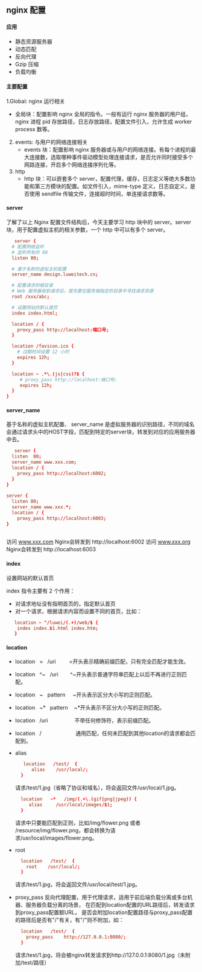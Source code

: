 ## nginx 配置

#### 应用

- 静态资源服务器
- 动态匹配
- 反向代理
- Gzip 压缩
- 负载均衡

#### 主要配置

1.Global: nginx 运行相关

- 全局块：配置影响 nginx 全局的指令。一般有运行 nginx 服务器的用户组，nginx 进程 pid 存放路径，日志存放路径，配置文件引入，允许生成 worker process 数等。

2. events: 与用户的网络连接相关
   - events 块：配置影响 nginx 服务器或与用户的网络连接。有每个进程的最大连接数，选取哪种事件驱动模型处理连接请求，是否允许同时接受多个网路连接，开启多个网络连接序列化等。
3. http
   - http 块：可以嵌套多个 server，配置代理，缓存，日志定义等绝大多数功能和第三方模块的配置。如文件引入，mime-type 定义，日志自定义，是否使用 sendfile 传输文件，连接超时时间，单连接请求数等。

#### server

了解了以上 Nginx 配置文件结构后，今天主要学习 http 块中的 server。server 块，用于配置虚拟主机的相关参数，一个 http 中可以有多个 server。

```conf
   server {
  # 配置网络监听
  # 监听所有的 80
  listen 80;

  # 基于名称的虚拟主机配置
  server_name design.luweitech.cn;

  # 配置请求的根目录
  # Web 服务器收到请求后，首先要在服务端指定的目录中寻找请求资源
  root /xxx/abc;

  # 设置网站的默认首页
  index index.html;

  location / {
    proxy_pass http://localhost:端口号;
  }

  location /favicon.ico {
    # 过期时间设置 12 小时
    expires 12h;
  }

  location ~ .*\.(js|css)?$ {
     # proxy_pass http://localhost:端口号;
     expires 12h;
  }
}

```
#### server_name
基于名称的虚拟主机配置、
server_name 是虚拟服务器的识别路径，不同的域名会通过请求头中的HOST字段，匹配到特定的server块，转发到对应的应用服务器中去。
```conf
   server {
  listen  80;
  server_name www.xxx.com;
  location / {
    proxy_pass http://localhost:6002;
  }
}
 
server {
  listen 80;
  server_name www.xxx.*;
  location / {
    proxy_pass http://localhost:6003;
}
  
```
访问 www.xxx.com Nginx会转发到 http://localhost:6002
访问 www.xxx.org Nginx会转发到 http://localhost:6003

#### index
设置网站的默认首页

index 指令主要有 2 个作用：
- 对请求地址没有指明首页的，指定默认首页
- 对一个请求，根据请求内容而设置不同的首页，比如：
```conf
   location ~ ^/luwei/(.+)/web/$ {
    index index.$1.html index.htm;
   }
```
#### location
- location   =   /uri         =开头表示精确前缀匹配，只有完全匹配才能生效。
- location   ^~   /uri        ^~开头表示普通字符串匹配上以后不再进行正则匹配。
- location   ~   pattern     ~开头表示区分大小写的正则匹配。
- location   ~*   pattern    ~*开头表示不区分大小写的正则匹配。
- location   /uri                  不带任何修饰符，表示前缀匹配。
- location   /                       通用匹配，任何未匹配到其他location的请求都会匹配到。

- alias
  ```conf
     location   /test/  {
        alias    /usr/local/;
    }
  ```
  请求/test/1.jpg（省略了协议和域名），将会返回文件/usr/local/1.jpg。
  ```conf
    location   ~*   /img/(.+\.(gif|png|jpeg)) {
       alias     /usr/local/images/$1;
    } 
  ```
  请求中只要能匹配到正则，比如/img/flower.png  或者  /resource/img/flower.png，都会转换为请求/usr/local/images/flower.png。
- root
  ```conf
    location   /test/  {
      root    /usr/local/;
    }
  ```
  请求/test/1.jpg，将会返回文件/usr/local/test/1.jpg。
- proxy_pass
  反向代理配置，用于代理请求，适用于前后端负载分离或多台机器、服务器负载分离的场景，
  在匹配到location配置的URL路径后，转发请求到proxy_pass配置额URL，
  是否会附加location配置路径与proxy_pass配置的路径后是否有"/"有关，有"/"则不附加，如：
  ```conf
    location   /test/  {
      proxy_pass    http://127.0.0.1:8080/;
    }
  ```
  请求/test/1.jpg，将会被nginx转发请求到http://127.0.0.1:8080/1.jpg（未附加/test/路径）